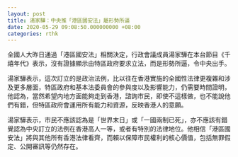 ```yaml
---
layout: post
title: 湯家驊︰中央推「港區國安法」屬形勢所逼
date: 2020-05-29 09:08:50.000000000 +08:00
categories: rthk
---
```


全國人大昨日通過「港區國安法」相關決定，行政會議成員湯家驊在本台節目《千禧年代》表示，沒有證據顯示由特區政府要求立法，而是形勢所逼，令中央出手。

湯家驊表示，這次訂立的是政治法例，比以往在香港實施的全國性法律更複雜和涉及更多層面，特區政府和基本法委員會的參與度以及影響能力，仍需要時間證明，他認為，當然希望内地方面能夠走到香港，諮詢市民，即使不這樣做，也不能說他們有錯，但特區政府會運用所有能力和資源，反映香港人的意願。

湯家驊表示，市民不應該認為是「世界末日」或「一國兩制已死」，亦不應該有錯覺認為中央訂立的法例在香港高人一等，或者有特別的法律地位。他相信「港區國安法」將與其他所有香港法律看齊，而賴以保障市民權利的核心價值，包括無罪假定、公開審訊等仍然存在。
